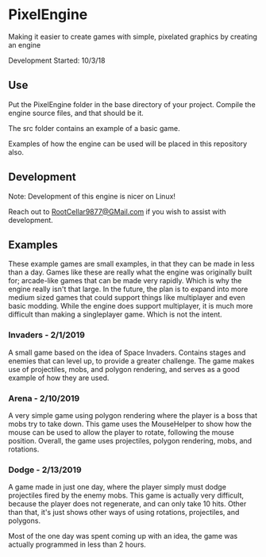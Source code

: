# PixelEngine

Making it easier to create games with simple, pixelated graphics by creating an engine

Development Started: 10/3/18

## Use

Put the PixelEngine folder in the base directory of your project.
Compile the engine source files, and that should be it.

The src folder contains an example of a basic game.

Examples of how the engine can be used will be placed in this repository also.

## Development

Note: Development of this engine is nicer on Linux!

Reach out to RootCellar9877@GMail.com if you wish to assist with development.

## Examples

These example games are small examples, in that they can be made in less than a day.
Games like these are really what the engine was originally built for; arcade-like games that can be made very rapidly. Which is why the engine really isn't that large.
In the future, the plan is to expand into more medium sized games that could support things like multiplayer and even basic modding.
While the engine does support multiplayer, it is much more difficult than making a singleplayer game. Which is not the intent.

### Invaders - 2/1/2019

A small game based on the idea of Space Invaders. Contains stages and enemies that can level up,
to provide a greater challenge. The game makes use of projectiles, mobs, and polygon rendering,
and serves as a good example of how they are used.


### Arena - 2/10/2019

A very simple game using polygon rendering where the player is a boss that mobs try to take down.
This game uses the MouseHelper to show how the mouse can be used to allow the player to rotate, following
the mouse position.
Overall, the game uses projectiles, polygon rendering, mobs, and rotations.


### Dodge - 2/13/2019

A game made in just one day, where the player simply must dodge projectiles fired by the enemy mobs.
This game is actually very difficult, because the player does not regenerate, and can only take 10 hits.
Other than that, it's just shows other ways of using rotations, projectiles, and polygons.

Most of the one day was spent coming up with an idea, the game was actually programmed in less than 2 hours.
